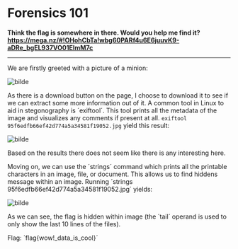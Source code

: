 # Forensics 101

**Think the flag is somewhere in there. Would you help me find it? https://mega.nz/#!OHohCbTa!wbg60PARf4u6E6juuvK9-aDRe_bgEL937VO01EImM7c**

---

We are firstly greeted with a picture of a minion:

![bilde](https://user-images.githubusercontent.com/70077872/216267508-42c9f8ea-9e50-442d-b0d2-38a02a8ebfb3.png)

As there is a download button on the page, I choose to download it to see if we can extract some more information out of it. A common tool in Linux to aid in stegonography is ´exiftool´. This tool prints all the metadata of the image and visualizes any comments if present at all. `exiftool 95f6edfb66ef42d774a5a34581f19052.jpg` yield this result:

![bilde](https://user-images.githubusercontent.com/70077872/216268132-86eb8ad0-4536-4172-a142-d908d868c410.png)

Based on the results there does not seem like there is any interesting here.

Moving on, we can use the ´strings´ command which prints all the printable characters in an image, file, or document. This allows us to find hiddens message within an image. Running ´strings 95f6edfb66ef42d774a5a34581f19052.jpg´ yields:

![bilde](https://user-images.githubusercontent.com/70077872/216268750-8eda995d-b259-4efe-a7f1-403a362c6631.png)

As we can see, the flag is hidden within image (the ´tail´ operand is used to only show the last 10 lines of the files).

Flag: ´flag{wow!_data_is_cool}´
